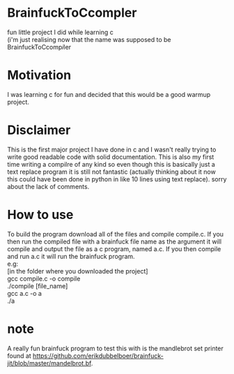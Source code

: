# BrainfuckToCcompler
fun little project I did while learning c                   
(i'm just realising now that the name was supposed to be BrainfuckToCcomp*i*ler

# Motivation
I was learning c for fun and decided that this would be a good warmup project. 

# Disclaimer
This is the first major project I have done in c and I wasn't really trying to write good readable code with solid documentation. This is also my first time writing a compilre of any kind so even though this is basically just a text replace program it is still not fantastic (actually thinking about it now this could have been done in python in like 10 lines using text replace). sorry about the lack of comments.

# How to use
To build the program download all of the files and compile compile.c. If you then run the compiled file with a brainfuck file name as the argument it will compile and output the file as a c program, named a.c. If you then compile and run a.c it will run the brainfuck program.                                 
e.g:                   
\[in the folder where you downloaded the project]                  
gcc compile.c -o compile                  
./compile \[file_name]                       
gcc a.c -o a                     
./a      

# note
A really fun brainfuck program to test this with is the mandlebrot set printer found at https://github.com/erikdubbelboer/brainfuck-jit/blob/master/mandelbrot.bf. 
